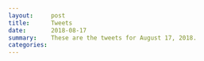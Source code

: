 ```yaml
---
layout:     post
title:      Tweets
date:       2018-08-17
summary:    These are the tweets for August 17, 2018.
categories:
---
```


